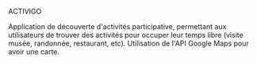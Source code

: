 ACTIVIGO

Application de découverte d'activités participative, permettant aux utilisateurs de trouver des activités pour occuper leur temps libre (visite musée, randonnée, restaurant, etc).
Utilisation de l'API Google Maps pour avoir une carte.